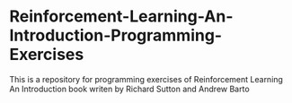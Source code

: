 # Reinforcement-Learning-An-Introduction-Programming-Exercises
This is a repository for programming exercises of Reinforcement Learning An Introduction book writen by Richard Sutton and Andrew Barto
